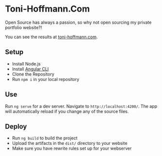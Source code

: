 # Toni-Hoffmann.Com

Open Source has always a passion, so why not open sourcing my private portfolio website?!

You can see the results at [toni-hoffmann.com](https://www.toni-hoffmann.com).

## Setup

- Install Node.js
- Install [Angular CLI](https://github.com/angular/angular-cli)
- Clone the Repository
- Run `npm i` in your local repository

## Use

Run `ng serve` for a dev server. Navigate to `http://localhost:4200/`. The app will automatically reload if you change any of the source files.


## Deploy

- Run `ng build` to build the project
- Upload the artifacts in the `dist/` directory to your website
- Make sure you have rewrite rules set up for your webserver
